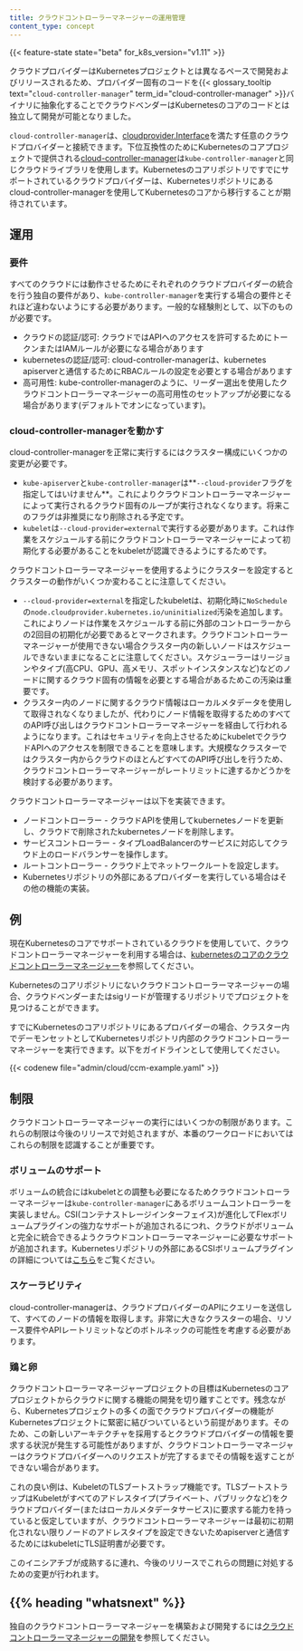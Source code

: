 ```yaml
---
title: クラウドコントローラーマネージャーの運用管理
content_type: concept
---
```


<!-- overview -->

{{< feature-state state="beta" for_k8s_version="v1.11" >}}

クラウドプロバイダーはKubernetesプロジェクトとは異なるペースで開発およびリリースされるため、プロバイダー固有のコードを{{< glossary_tooltip text="`cloud-controller-manager`" term_id="cloud-controller-manager" >}}バイナリに抽象化することでクラウドベンダーはKubernetesのコアのコードとは独立して開発が可能となりました。

`cloud-controller-manager`は、[cloudprovider.Interface](https://github.com/kubernetes/cloud-provider/blob/master/cloud.go)を満たす任意のクラウドプロバイダーと接続できます。下位互換性のためにKubernetesのコアプロジェクトで提供される[cloud-controller-manager](https://github.com/kubernetes/kubernetes/tree/master/cmd/cloud-controller-manager)は`kube-controller-manager`と同じクラウドライブラリを使用します。Kubernetesのコアリポジトリですでにサポートされているクラウドプロバイダーは、Kubernetesリポジトリにあるcloud-controller-managerを使用してKubernetesのコアから移行することが期待されています。




<!-- body -->

## 運用

### 要件

すべてのクラウドには動作させるためにそれぞれのクラウドプロバイダーの統合を行う独自の要件があり、`kube-controller-manager`を実行する場合の要件とそれほど違わないようにする必要があります。一般的な経験則として、以下のものが必要です。

* クラウドの認証/認可: クラウドではAPIへのアクセスを許可するためにトークンまたはIAMルールが必要になる場合があります
* kubernetesの認証/認可: cloud-controller-managerは、kubernetes apiserverと通信するためにRBACルールの設定を必要とする場合があります
* 高可用性: kube-controller-managerのように、リーダー選出を使用したクラウドコントローラーマネージャーの高可用性のセットアップが必要になる場合があります(デフォルトでオンになっています)。

### cloud-controller-managerを動かす

cloud-controller-managerを正常に実行するにはクラスター構成にいくつかの変更が必要です。

* `kube-apiserver`と`kube-controller-manager`は**`--cloud-provider`フラグを指定してはいけません**。これによりクラウドコントローラーマネージャーによって実行されるクラウド固有のループが実行されなくなります。将来このフラグは非推奨になり削除される予定です。
* `kubelet`は`--cloud-provider=external`で実行する必要があります。これは作業をスケジュールする前にクラウドコントローラーマネージャーによって初期化する必要があることをkubeletが認識できるようにするためです。

クラウドコントローラーマネージャーを使用するようにクラスターを設定するとクラスターの動作がいくつか変わることに注意してください。

* `--cloud-provider=external`を指定したkubeletは、初期化時に`NoSchedule`の`node.cloudprovider.kubernetes.io/uninitialized`汚染を追加します。これによりノードは作業をスケジュールする前に外部のコントローラーからの2回目の初期化が必要であるとマークされます。クラウドコントローラーマネージャーが使用できない場合クラスター内の新しいノードはスケジュールできないままになることに注意してください。スケジューラーはリージョンやタイプ(高CPU、GPU、高メモリ、スポットインスタンスなど)などのノードに関するクラウド固有の情報を必要とする場合があるためこの汚染は重要です。
* クラスター内のノードに関するクラウド情報はローカルメタデータを使用して取得されなくなりましたが、代わりにノード情報を取得するためのすべてのAPI呼び出しはクラウドコントローラーマネージャーを経由して行われるようになります。これはセキュリティを向上させるためにkubeletでクラウドAPIへのアクセスを制限できることを意味します。大規模なクラスターではクラスター内からクラウドのほとんどすべてのAPI呼び出しを行うため、クラウドコントローラーマネージャーがレートリミットに達するかどうかを検討する必要があります。

クラウドコントローラーマネージャーは以下を実装できます。

* ノードコントローラー - クラウドAPIを使用してkubernetesノードを更新し、クラウドで削除されたkubernetesノードを削除します。
* サービスコントローラー - タイプLoadBalancerのサービスに対応してクラウド上のロードバランサーを操作します。
* ルートコントローラー - クラウド上でネットワークルートを設定します。
* Kubernetesリポジトリの外部にあるプロバイダーを実行している場合はその他の機能の実装。


## 例

現在Kubernetesのコアでサポートされているクラウドを使用していて、クラウドコントローラーマネージャーを利用する場合は、[kubernetesのコアのクラウドコントローラーマネージャー](https://github.com/kubernetes/kubernetes/tree/master/cmd/cloud-controller-manager)を参照してください。

Kubernetesのコアリポジトリにないクラウドコントローラーマネージャーの場合、クラウドベンダーまたはsigリードが管理するリポジトリでプロジェクトを見つけることができます。

すでにKubernetesのコアリポジトリにあるプロバイダーの場合、クラスター内でデーモンセットとしてKubernetesリポジトリ内部のクラウドコントローラーマネージャーを実行できます。以下をガイドラインとして使用してください。

{{< codenew file="admin/cloud/ccm-example.yaml" >}}


## 制限

クラウドコントローラーマネージャーの実行にはいくつかの制限があります。これらの制限は今後のリリースで対処されますが、本番のワークロードにおいてはこれらの制限を認識することが重要です。

### ボリュームのサポート

ボリュームの統合にはkubeletとの調整も必要になるためクラウドコントローラーマネージャーは`kube-controller-manager`にあるボリュームコントローラーを実装しません。CSI(コンテナストレージインターフェイス)が進化してFlexボリュームプラグインの強力なサポートが追加されるにつれ、クラウドがボリュームと完全に統合できるようクラウドコントローラーマネージャーに必要なサポートが追加されます。Kubernetesリポジトリの外部にあるCSIボリュームプラグインの詳細については[こちら](https://github.com/kubernetes/features/issues/178)をご覧ください。

### スケーラビリティ

cloud-controller-managerは、クラウドプロバイダーのAPIにクエリーを送信して、すべてのノードの情報を取得します。非常に大きなクラスターの場合、リソース要件やAPIレートリミットなどのボトルネックの可能性を考慮する必要があります。

### 鶏と卵

クラウドコントローラーマネージャープロジェクトの目標はKubernetesのコアプロジェクトからクラウドに関する機能の開発を切り離すことです。残念ながら、Kubernetesプロジェクトの多くの面でクラウドプロバイダーの機能がKubernetesプロジェクトに緊密に結びついているという前提があります。そのため、この新しいアーキテクチャを採用するとクラウドプロバイダーの情報を要求する状況が発生する可能性がありますが、クラウドコントローラーマネージャーはクラウドプロバイダーへのリクエストが完了するまでその情報を返すことができない場合があります。

これの良い例は、KubeletのTLSブートストラップ機能です。TLSブートストラップはKubeletがすべてのアドレスタイプ(プライベート、パブリックなど)をクラウドプロバイダー(またはローカルメタデータサービス)に要求する能力を持っていると仮定していますが、クラウドコントローラーマネージャーは最初に初期化されない限りノードのアドレスタイプを設定できないためapiserverと通信するためにはkubeletにTLS証明書が必要です。

このイニシアチブが成熟するに連れ、今後のリリースでこれらの問題に対処するための変更が行われます。

## {{% heading "whatsnext" %}}

独自のクラウドコントローラーマネージャーを構築および開発するには[クラウドコントローラーマネージャーの開発](/docs/tasks/administer-cluster/developing-cloud-controller-manager.md)を参照してください。
